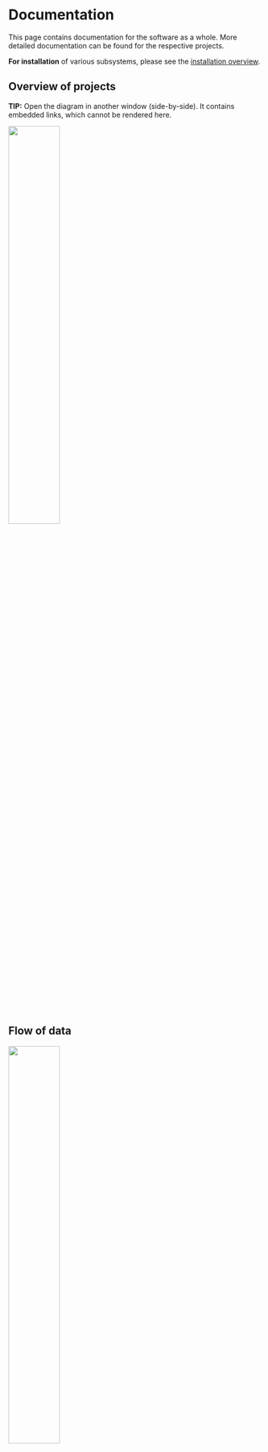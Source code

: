 # Documentation

This page contains documentation for the software as a whole.
More detailed documentation can be found for the respective projects.

**For installation** of various subsystems, please see the
[installation overview](https://github.com/dmyersturnbull/sauron-publication/blob/main/DOCUMENTATION/INSTALL.md).

## Overview of projects

**TIP:** Open the diagram in another window (side-by-side). It contains embedded links, which cannot be rendered here.

<img src="https://raw.githubusercontent.com/dmyersturnbull/sauron-publication/main/DOCUMENTATION/projects.svg" width="45%" height="45%" />

## Flow of data


[<img src="https://raw.githubusercontent.com/dmyersturnbull/sauron-publication/main/DOCUMENTATION/flow.svg" width="45%" height="45%" />](https://raw.githubusercontent.com/dmyersturnbull/sauron-publication/main/DOCUMENTATION/flow.svg)
